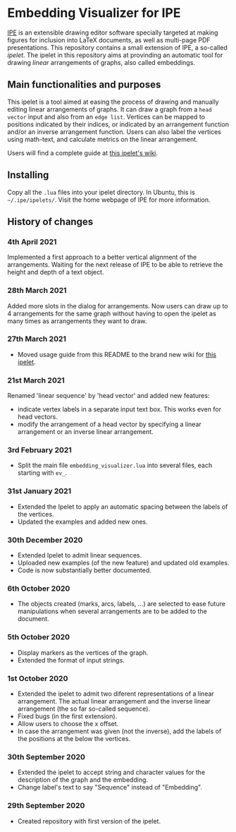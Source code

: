 # Embedding Visualizer for IPE

[IPE](http://ipe.otfried.org/) is an extensible drawing editor software specially targeted at making figures for inclusion into LaTeX documents, as well as multi-page PDF presentations. This repository contains a small extension of IPE, a so-called _ipelet_. The ipelet in this repository aims at provinding an automatic tool for drawing _linear_ arrangements of graphs, also called embeddings.

## Main functionalities and purposes

This ipelet is a tool aimed at easing the process of drawing and manually editing linear arrangements of graphs. It can draw a graph from a `head vector` input and also from an `edge list`. Vertices can be mapped to positions indicated by their indices, or indicated by an arrangement function and/or an inverse arrangement function. Users can also label the vertices using math-text, and calculate metrics on the linear arrangement.

Users will find a complete guide at [this ipelet's wiki](https://github.com/lluisalemanypuig/ipe.embedviz/wiki).

## Installing

Copy all the `.lua` files into your ipelet directory. In Ubuntu, this is `~/.ipe/ipelets/`. Visit the home webpage of IPE for more information.

## History of changes

### 4th April 2021

Implemented a first approach to a better vertical alignment of the arrangements. Waiting for the next release of IPE to be able to retrieve the height and depth of a text object.

### 28th March 2021

Added more slots in the dialog for arrangements. Now users can draw up to 4 arrangements for the same graph without having to open the ipelet as many times as arrangements they want to draw.

### 27th March 2021

- Moved usage guide from this README to the brand new wiki for [this ipelet](https://github.com/lluisalemanypuig/ipe.embedviz/wiki).

### 21st March 2021

Renamed 'linear sequence' by 'head vector' and added new features:
- indicate vertex labels in a separate input text box. This works even for head vectors.
- modify the arrangement of a head vector by specifying a linear arrangement or an inverse linear arrangement.

### 3rd February 2021

- Split the main file `embedding_visualizer.lua` into several files, each starting with `ev_`.

### 31st January 2021

- Extended the Ipelet to apply an automatic spacing between the labels of the vertices.
- Updated the examples and added new ones.

### 30th December 2020

- Extended Ipelet to admit linear sequences.
- Uploaded new examples (of the new feature) and updated old examples.
- Code is now substantially better documented.

### 6th October 2020

- The objects created (marks, arcs, labels, ...) are selected to ease future manipulations when several arrangements are to be added to the document.

### 5th October 2020

- Display markers as the vertices of the graph.
- Extended the format of input strings.

### 1st October 2020

- Extended the ipelet to admit two diferent representations of a linear arrangement. The actual linear arrangement and the inverse linear arrangement (the so far so-called sequence).
- Fixed bugs (in the first extension).
- Allow users to choose the x offset.
- In case the arrangement was given (not the inverse), add the labels of the positions at the below the vertices.

### 30th September 2020

- Extended the ipelet to accept string and character values for the description of the graph and the embedding.
- Change label's text to say "Sequence" instead of "Embedding".

### 29th September 2020

- Created repository with first version of the ipelet.
